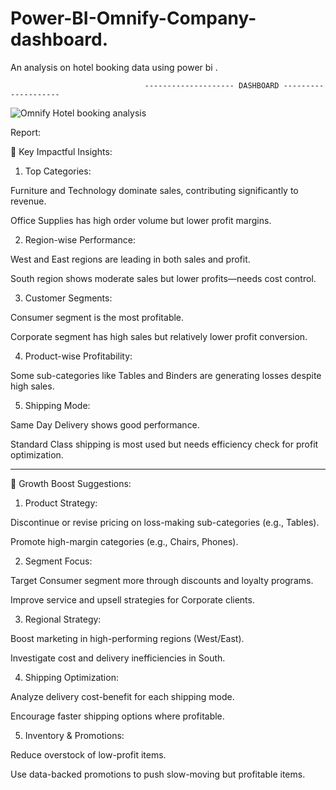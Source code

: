 # Power-BI-Omnify-Company-dashboard.
An analysis on hotel booking data using power bi .

                                  -------------------- DASHBOARD --------------------


![Omnify Hotel booking analysis](https://github.com/user-attachments/assets/116f8ae7-436f-43f9-bcc1-7d29e0763941)





Report:

🔑 Key Impactful Insights:

1. Top Categories:

Furniture and Technology dominate sales, contributing significantly to revenue.

Office Supplies has high order volume but lower profit margins.



2. Region-wise Performance:

West and East regions are leading in both sales and profit.

South region shows moderate sales but lower profits—needs cost control.



3. Customer Segments:

Consumer segment is the most profitable.

Corporate segment has high sales but relatively lower profit conversion.



4. Product-wise Profitability:

Some sub-categories like Tables and Binders are generating losses despite high sales.



5. Shipping Mode:

Same Day Delivery shows good performance.

Standard Class shipping is most used but needs efficiency check for profit optimization.





---

🚀 Growth Boost Suggestions:

1. Product Strategy:

Discontinue or revise pricing on loss-making sub-categories (e.g., Tables).

Promote high-margin categories (e.g., Chairs, Phones).



2. Segment Focus:

Target Consumer segment more through discounts and loyalty programs.

Improve service and upsell strategies for Corporate clients.



3. Regional Strategy:

Boost marketing in high-performing regions (West/East).

Investigate cost and delivery inefficiencies in South.



4. Shipping Optimization:

Analyze delivery cost-benefit for each shipping mode.

Encourage faster shipping options where profitable.



5. Inventory & Promotions:

Reduce overstock of low-profit items.

Use data-backed promotions to push slow-moving but profitable items.


